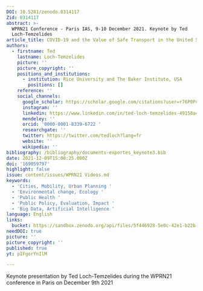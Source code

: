 ```yaml
---
DOI: 10.5281/zenodo.8314117
Zid: 8314117
abstract: >-
  WPRN21 Conference - Paris IAS, 9-10 December 2021. Keynote by Ted
  Loch-Temzelides 
article_title: COVID‑19 and the Value of Safe Transport in the United States
authors:
  - firstname: Ted
    lastname: Loch-Temzelides
    picture: ''
    picture_copyright: ''
    positions_and_institutions:
      - institution: Rice University and The Baker Institute, USA
        positions: []
    reference: ''
    social_channels:
      google_scholar: https://scholar.google.com/citations?user=r76P0PcAAAAJ&hl=en
      instagram: ''
      linkedin: https://www.linkedin.com/in/ted-loch-temzelides-49158a43
      mendeley: ''
      orcid: '0000-0001-8339-6722 '
      researchgate: ''
      twitter: https://twitter.com/tedloch?lang=fr
      website: ''
      wikipedia: ''
bibliography: /bibliography/documents-exportes_keynote3.bib
date: 2021-12-09T15:00:25.000Z
doi: '169059797'
highlight: false
issue: content/issues/WPRN21 Videos.md
keywords:
  - 'Cities, Mobility, Urban Planning '
  - 'Environmental change, Ecology '
  - 'Public Health '
  - 'Public Policy, Evaluation, Impact '
  - 'Big Data, Artificial Intelligence '
language: English
links:
  bucket: https://sandbox.zenodo.org/api/files/5f446928-5e0c-42e1-b22b-e68b67d0fcae
needDOI: true
picture: ''
picture_copyright: ''
published: true
yt: pIFgorYnIlM

---
```











Keynote presentation by Ted Loch-Temzelides during the WPRN21 conference in Paris on December 9th 2021

<Youtube yt="pIFgorYnIlM" caption ="Ted Loch-Temzelides: COVID‑19 and the value of safe transport in the United States"></Youtube>